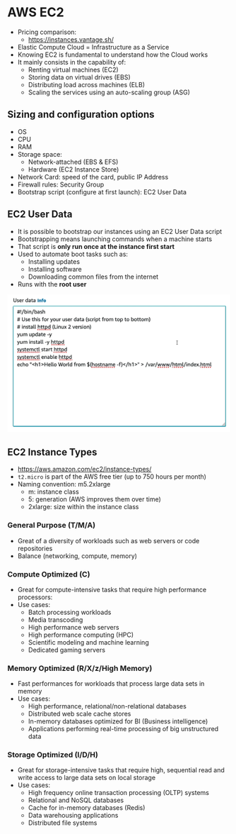 # AWS EC2
- Pricing comparison:
    - https://instances.vantage.sh/
- Elastic Compute Cloud = Infrastructure as a Service
- Knowing EC2 is fundamental to understand how the Cloud works
- It mainly consists in the capability of:
    - Renting virtual machines (EC2)
    - Storing data on virtual drives (EBS)
    - Distributing load across machines (ELB)
    - Scaling the services using an auto-scaling group (ASG)

## Sizing and configuration options
- OS
- CPU
- RAM
- Storage space:
    - Network-attached (EBS & EFS)
    - Hardware (EC2 Instance Store)
- Network Card: speed of the card, public IP Address
- Firewall rules: Security Group
- Bootstrap script (configure at first launch): EC2 User Data

## EC2 User Data
- It is possible to bootstrap our instances using an EC2 User Data script
- Bootstrapping means launching commands when a machine starts
- That script is **only run once at the instance first start**
- Used to automate boot tasks such as:
    - Installing updates
    - Installing software
    - Downloading common files from the internet
- Runs with the **root user**

![ec2](./Images/ec2_user_data.png)

## EC2 Instance Types
- https://aws.amazon.com/ec2/instance-types/
- `t2.micro` is part of the AWS free tier (up to 750 hours per month)
- Naming convention: m5.2xlarge
    - m: instance class
    - 5: generation (AWS improves them over time)
    - 2xlarge: size within the instance class

### General Purpose (T/M/A)
- Great of a diversity of workloads such as web servers or code repositories
- Balance (networking, compute, memory)

### Compute Optimized (C)
- Great for compute-intensive tasks that require high performance processors:
- Use cases:
    - Batch processing workloads
    - Media transcoding
    - High performance web servers
    - High performance computing (HPC)
    - Scientific modeling and machine learning
    - Dedicated gaming servers

### Memory Optimized (R/X/z/High Memory)
- Fast performances for workloads that process large data sets in memory
- Use cases:
    - High performance, relational/non-relational databases
    - Distributed web scale cache stores
    - In-memory databases optimized for BI (Business intelligence)
    - Applications performing real-time processing of big unstructured data

### Storage Optimized (I/D/H)
- Great for storage-intensive tasks that require high, sequential read and write access to large data sets on local storage
- Use cases:
    - High frequency online transaction processing (OLTP) systems
    - Relational and NoSQL databases
    - Cache for in-memory databases (Redis)
    - Data warehousing applications
    - Distributed file systems
